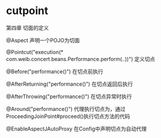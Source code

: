 # cutpoint
第四章 切面的定义

@Aspect   声明一个POJO为切面

@Pointcut("execution(* com.weib.concert.beans.Performance.perform(..))")  定义切点

@Before("performance()")  在切点前执行

@AfterReturning("performance()")  在切点返回后执行

@AfterThrowing("performance()") 在切点异常时执行

@Around("performance()")  代理执行切点为，通过ProceedingJoinPoint#proceed()执行切点方法的代码

@EnableAspectJAutoProxy   在Config中声明切点为自动代理


